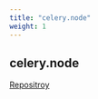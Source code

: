 ```yaml
---
title: "celery.node"
weight: 1
---
```


## celery.node
[Repositroy](https://github.com/actumn/celery-node)


